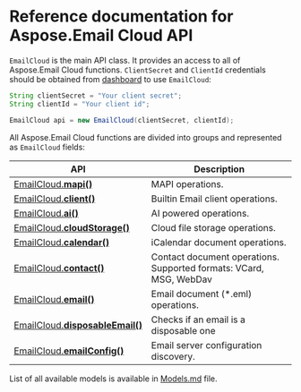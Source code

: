 # Reference documentation for Aspose.Email Cloud API

`EmailCloud` is the main API class. It provides an access to all of Aspose.Email Cloud functions.
`ClientSecret` and `ClientId` credentials should be obtained from [dashboard](https://dashboard.aspose.cloud/#/) to use `EmailCloud`:

```java
String clientSecret = "Your client secret";
String clientId = "Your client id";

EmailCloud api = new EmailCloud(clientSecret, clientId);
```

All Aspose.Email Cloud functions are divided into groups and represented as `EmailCloud` fields:

API | Description
--- | -----------
[EmailCloud.**mapi()**](MapiGroup.md) | MAPI operations.
[EmailCloud.**client()**](ClientGroup.md) | Builtin Email client operations.
[EmailCloud.**ai()**](AiGroup.md) | AI powered operations.
[EmailCloud.**cloudStorage()**](CloudStorageGroup.md) | Cloud file storage operations.
[EmailCloud.**calendar()**](CalendarApi_list.md) | iCalendar document operations.
[EmailCloud.**contact()**](ContactApi_list.md) | Contact document operations. Supported formats: VCard, MSG, WebDav
[EmailCloud.**email()**](EmailApi_list.md) | Email document (*.eml) operations.
[EmailCloud.**disposableEmail()**](DisposableEmailApi_list.md) | Checks if an email is a disposable one
[EmailCloud.**emailConfig()**](EmailConfigApi_list.md) | Email server configuration discovery.


List of all available models is available in [Models.md](Models.md) file.